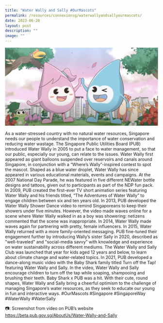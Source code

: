 ```yaml
---
title: "Water Wally and Sally #OurMascots"
permalink: /resources/connexionsg/waterwallyandsallyourmascots/
date: 2023-06-20
layout: post
description: ""
image: ""
---
```

![](/images/connexionsg/2023/water%20wally.jpg)

As a water-stressed country with no natural water resources, Singapore needs our people to understand the importance of water conservation and reducing water wastage. The Singapore Public Utilities Board (PUB) introduced Water Wally in 2005 to put a face to water management, so that our public, especially our young, can relate to the issues.
Water Wally first appeared as giant balloons suspended over reservoirs and canals around Singapore, in conjunction with a “Where’s Wally”-inspired contest to spot the mascot. Shaped as a blue water droplet, Water Wally has since appeared in various educational materials, events and campaigns.
At the 2007 National Day Parade, he was featured in five different NEWater bottle designs and tattoos, given out to participants as part of the NDP fun pack. In 2009, PUB created the first-ever TV short animation series featuring Water Wally and his friends titled, “The Adventures of Water Wally” to engage children between six and ten years old.
In 2013, PUB developed the Water Wally Shower Dance video to remind Singaporeans to keep their showers under five minutes. However, the video made waves online for a scene where Water Wally walked in as a boy was showering: netizens commented that the scene was inappropriate. In 2014, Water Wally made waves again for partnering with pretty, female influencers. In 2015, Water Wally returned with a more family-oriented messaging.
PUB fine-tuned their engagement further by introducing Wally’s sister Sally in 2020, described as "well-traveled" and "social-media savvy” with knowledge and experience on water sustainability across different mediums. The Water Wally and Sally Club was launched that year for kids aged 12 years and below, to learn about climate change and water-related topics. In 2021, PUB developed a dance-along music video with the Baby Shark family titled Turn off the Tap! featuring Water Wally and Sally. In the video, Water Wally and Sally encourage children to turn off the tap while soaping, shampooing and brushing their teeth. Baby Shark x PUB was a hit.
With their cute, round shapes, Water Wally and Sally bring a cheerful optimism to the challenge of managing Singapore’s water resources, as they seek to educate our young in fun and interactive ways.
#OurMascots #Singapore #SingaporeWay #WaterWally #WaterSally

📷: Screenshot from video on PUB’s website 
https://beta.pub.gov.sg/AboutUs/Water-Wally-and-Sally